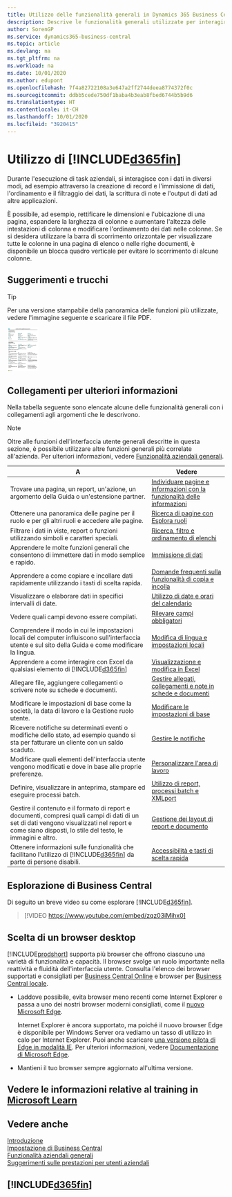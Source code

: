 ```yaml
---
title: Utilizzo delle funzionalità generali in Dynamics 365 Business Central | Documenti Microsoft
description: Descrive le funzionalità generali utilizzate per interagire con i dati in Business Central, ad esempio per immettere valori, ordinare dati e modificare le visualizzazioni.
author: SorenGP
ms.service: dynamics365-business-central
ms.topic: article
ms.devlang: na
ms.tgt_pltfrm: na
ms.workload: na
ms.date: 10/01/2020
ms.author: edupont
ms.openlocfilehash: 7f4a82722108a3e647a2ff2744deea8774372f0c
ms.sourcegitcommit: ddbb5cede750df1baba4b3eab8fbed6744b5b9d6
ms.translationtype: HT
ms.contentlocale: it-CH
ms.lasthandoff: 10/01/2020
ms.locfileid: "3920415"
---
```

# <a name="working-with-d365fin"></a>Utilizzo di [!INCLUDE[d365fin](includes/d365fin_md.md)]
Durante l'esecuzione di task aziendali, si interagisce con i dati in diversi modi, ad esempio attraverso la creazione di record e l'immissione di dati, l'ordinamento e il filtraggio dei dati, la scrittura di note e l'output di dati ad altre applicazioni.

È possibile, ad esempio, rettificare le dimensioni e l'ubicazione di una pagina, espandere la larghezza di colonne e aumentare l'altezza delle intestazioni di colonna e modificare l'ordinamento dei dati nelle colonne. Se si desidera utilizzare la barra di scorrimento orizzontale per visualizzare tutte le colonne in una pagina di elenco o nelle righe documenti, è disponibile un blocca quadro verticale per evitare lo scorrimento di alcune colonne.

## <a name="tips-and-tricks"></a><a name="cheatsheet"></a>Suggerimenti e trucchi

> [!TIP]
> Per una versione stampabile della panoramica delle funzioni più utilizzate, vedere l'immagine seguente e scaricare il file PDF.
>
> [ ![Icona per il file PDF](media/cheat_sheet_inline.png) ](media/cheat_sheet.pdf "Icona che apre un PDF")

## <a name="links-to-learn-more"></a>Collegamenti per ulteriori informazioni

Nella tabella seguente sono elencate alcune delle funzionalità generali con i collegamenti agli argomenti che le descrivono.

> [!NOTE]
> Oltre alle funzioni dell'interfaccia utente generali descritte in questa sezione, è possibile utilizzare altre funzioni generali più correlate all'azienda. Per ulteriori informazioni, vedere [Funzionalità aziendali generali](ui-across-business-areas.md).

| A  | Vedere |
| --- | --- |
|Trovare una pagina, un report, un'azione, un argomento della Guida o un'estensione partner. |[Individuare pagine e informazioni con la funzionalità delle informazioni](ui-search.md) |
|Ottenere una panoramica delle pagine per il ruolo e per gli altri ruoli e accedere alle pagine.|[Ricerca di pagine con Esplora ruoli](ui-role-explorer.md)|
| Filtrare i dati in viste, report o funzioni utilizzando simboli e caratteri speciali. |[Ricerca, filtro e ordinamento di elenchi](ui-enter-criteria-filters.md) |
|Apprendere le molte funzioni generali che consentono di immettere dati in modo semplice e rapido.|[Immissione di dati](ui-enter-data.md)|
|Apprendere a come copiare e incollare dati rapidamente utilizzando i tasti di scelta rapida.|[Domande frequenti sulla funzionalità di copia e incolla](ui-copy-paste.md)|
| Visualizzare o elaborare dati in specifici intervalli di date. |[Utilizzo di date e orari del calendario](ui-enter-date-ranges.md) |
| Vedere quali campi devono essere compilati. |[Rilevare campi obbligatori](ui-mandatory-fields.md) |
|Comprendere il modo in cui le impostazioni locali del computer influiscono sull'interfaccia utente e sul sito della Guida e come modificare la lingua.|[Modifica di lingua e impostazioni locali](about-locale-language.md)|
|Apprendere a come interagire con Excel da qualsiasi elemento di [!INCLUDE[d365fin](includes/d365fin_md.md)]|[Visualizzazione e modifica in Excel](across-work-with-excel.md)|
|Allegare file, aggiungere collegamenti o scrivere note su schede e documenti.|[Gestire allegati, collegamenti e note in schede e documenti](ui-how-add-link-to-record.md)|
| Modificare le impostazioni di base come la società, la data di lavoro e la Gestione ruolo utente. |[Modificare le impostazioni di base](ui-change-basic-settings.md) |
|Ricevere notifiche su determinati eventi o modifiche dello stato, ad esempio quando si sta per fatturare un cliente con un saldo scaduto.|[Gestire le notifiche](ui-smart-notifications.md)|
| Modificare quali elementi dell'interfaccia utente vengono modificati e dove in base alle proprie preferenze.|[Personalizzare l'area di lavoro](ui-personalization-user.md) |
|Definire, visualizzare in anteprima, stampare ed eseguire processi batch.|[Utilizzo di report, processi batch e XMLport](ui-work-report.md)|
| Gestire il contenuto e il formato di report e documenti, compresi quali campi di dati di un set di dati vengono visualizzati nel report e come siano disposti, lo stile del testo, le immagini e altro.|[Gestione dei layout di report e documento](ui-manage-report-layouts.md) |
|Ottenere informazioni sulle funzionalità che facilitano l'utilizzo di [!INCLUDE[d365fin](includes/d365fin_md.md)] da parte di persone disabili.|[Accessibilità e tasti di scelta rapida](ui-accessibility.md)|

## <a name="getting-around-in-business-central"></a>Esplorazione di Business Central
Di seguito un breve video su come esplorare [!INCLUDE[d365fin](includes/d365fin_md.md)].

> [!VIDEO https://www.youtube.com/embed/zqz03iMihx0]

## <a name="choosing-a-desktop-browser"></a>Scelta di un browser desktop

[!INCLUDE[prodshort](includes/prodshort.md)] supporta più browser che offrono ciascuno una varietà di funzionalità e capacità. Il browser svolge un ruolo importante nella reattività e fluidità dell'interfaccia utente. Consulta l'elenco dei browser supportati e consigliati per [Business Central Online](https://go.microsoft.com/fwlink/?linkid=2110804) e browser per [Business Central locale](https://go.microsoft.com/fwlink/?linkid=2110719).

- Laddove possibile, evita browser meno recenti come Internet Explorer e passa a uno dei nostri browser moderni consigliati, come il [nuovo Microsoft Edge](https://www.microsoft.com/edge/).  

    Internet Explorer è ancora supportato, ma poiché il nuovo browser Edge è disponibile per Windows Server ora vediamo un tasso di utilizzo in calo per Internet Explorer. Puoi anche scaricare [una versione pilota di Edge in modalità IE](https://www.microsoft.com/edge/business). Per ulteriori informazioni, vedere [Documentazione di Microsoft Edge](https://support.microsoft.com/hub/4337664/microsoft-edge-help).
- Mantieni il tuo browser sempre aggiornato all'ultima versione.

## <a name="see-related-training-at-microsoft-learn"></a>Vedere le informazioni relative al training in [Microsoft Learn](/learn/paths/work-pro-data-dynamics-365-business-central/)

## <a name="see-also"></a>Vedere anche

[Introduzione](product-get-started.md)  
[Impostazione di Business Central](setup.md)  
[Funzionalità aziendali generali](ui-across-business-areas.md)  
[Suggerimenti sulle prestazioni per utenti aziendali](/dynamics365/business-central/dev-itpro/performance/performance-users?toc=/dynamics365/business-central/toc.json)

## [!INCLUDE[d365fin](includes/free_trial_md.md)]
